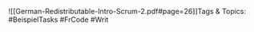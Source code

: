 
![[German-Redistributable-Intro-Scrum-2.pdf#page=26]]Tags & Topics:
   #BeispielTasks
   #FrCode
   #Writ